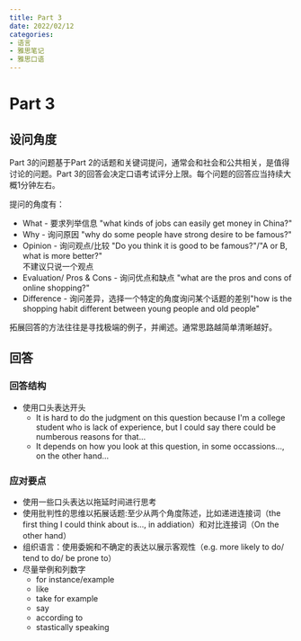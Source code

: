 ```yaml
---
title: Part 3
date: 2022/02/12
categories: 
- 语言
- 雅思笔记
- 雅思口语
---
```

# Part 3
## 设问角度
Part 3的问题基于Part 2的话题和关键词提问，通常会和社会和公共相关，是值得讨论的问题。Part 3的回答会决定口语考试评分上限。每个问题的回答应当持续大概1分钟左右。  

提问的角度有：  
- What - 要求列举信息 "what kinds of jobs can easily get money in China?"   
- Why - 询问原因 "why do some people have strong desire to be famous?"   
- Opinion - 询问观点/比较  "Do you think it is good to be famous?"/"A or B, what is more better?"  
  不建议只说一个观点  
- Evaluation/ Pros & Cons - 询问优点和缺点 "what are the pros and cons of online shopping?"   
- Difference - 询问差异，选择一个特定的角度询问某个话题的差别"how is the shopping habit different between young people and old people"   


拓展回答的方法往往是寻找极端的例子，并阐述。通常思路越简单清晰越好。  

## 回答
### 回答结构
- 使用口头表达开头  
  - It is hard to do the judgment on this question because I'm a college student who is lack of experience, but I could say there could be numberous reasons for that...   
  - It depends on how you look at this question, in some occassions..., on the other hand...     

  
### 应对要点
- 使用一些口头表达以拖延时间进行思考
- 使用批判性的思维以拓展话题:至少从两个角度陈述，比如递进连接词（the first thing I could think about is..., in addiation）和对比连接词（On the other hand）  
- 组织语言：使用委婉和不确定的表达以展示客观性（e.g. more likely to do/ tend to do/ be prone to）  
- 尽量举例和列数字
  - for instance/example
  - like
  - take for example
  - say
  - according to 
  - stastically speaking

